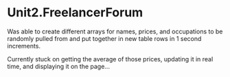 # Unit2.FreelancerForum

Was able to create different arrays for names, prices, and occupations to be randomly pulled from and put together in new table rows in 1 second increments.

Currently stuck on getting the average of those prices, updating it in real time, and displaying it on the page...
